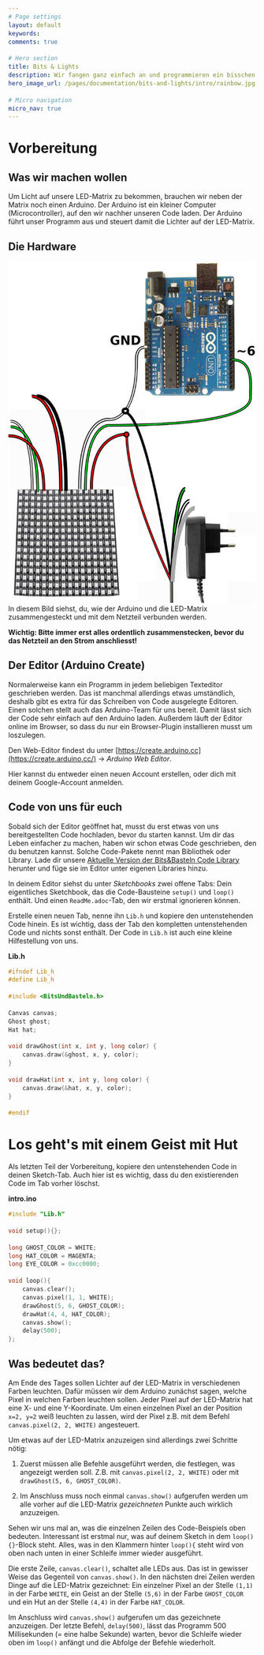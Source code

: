 ```yaml
---
# Page settings
layout: default
keywords:
comments: true

# Hero section
title: Bits & Lights
description: Wir fangen ganz einfach an und programmieren ein bisschen Licht auf eine LED-Matrix. Im Hintergrund haben wir ein bisschen was vorbereitet, sodass du mit ein paar ganz einfachen Zeilen Code deine ersten Bilder und Licht-Animationen auf deiner LED-Matrix siehst.
hero_image_url: /pages/documentation/bits-and-lights/intro/rainbow.jpg

# Micro navigation
micro_nav: true
---
```


# Vorbereitung

## Was wir machen wollen

Um Licht auf unsere LED-Matrix zu bekommen, brauchen wir neben der Matrix noch einen Arduino. Der Arduino ist ein kleiner Computer (Microcontroller), auf den wir nachher unseren Code laden. Der Arduino führt unser Programm aus und steuert damit die Lichter auf der LED-Matrix.

## Die Hardware

<a href="/pages/documentation/bits-and-lights/intro/arduino-led-hardware-setup.jpg" target="_blank"><img src="/pages/documentation/bits-and-lights/intro/arduino-led-hardware-setup.jpg" class="inline" alt="Der Aufbau mit Arduino und LED-Matrix"/></a>In diesem Bild siehst, du, wie der Arduino und die LED-Matrix zusammengesteckt und mit dem Netzteil verbunden werden.

**Wichtig: Bitte immer erst alles ordentlich zusammenstecken, bevor du das Netzteil an den Strom anschliesst!**

## Der Editor (Arduino Create)

Normalerweise kann ein Programm in jedem beliebigen Texteditor geschrieben werden. Das ist manchmal allerdings etwas umständlich, deshalb gibt es extra für das Schreiben von Code ausgelegte Editoren. Einen solchen stellt auch das Arduino-Team für uns bereit. Damit lässt sich der Code sehr einfach auf den Arduino laden. Außerdem läuft der Editor online im Browser, so dass du nur ein Browser-Plugin installieren musst um loszulegen.

Den Web-Editor findest du unter [https://create.arduino.cc](https://create.arduino.cc/) -> *Arduino Web Editor*. 

Hier kannst du entweder einen neuen Account erstellen, oder dich mit deinem Google-Account anmelden.

## Code von uns für euch

Sobald sich der Editor geöffnet hat, musst du erst etwas von uns bereitgestellten Code hochladen, bevor du starten kannst. Um dir das Leben einfacher zu machen, haben wir schon etwas Code geschrieben, den du benutzen kannst. Solche Code-Pakete nennt man Bibliothek oder Library.
Lade dir unsere [Aktuelle Version der Bits&Basteln Code Library](/downloads/BitsUndBasteln.zip) herunter und füge sie im Editor unter eigenen Libraries hinzu.

In deinem Editor siehst du unter *Sketchbooks* zwei offene Tabs: Dein eigentliches Sketchbook, das die Code-Bausteine `setup()` und `loop()` enthält. Und einen `ReadMe.adoc`-Tab, den wir erstmal ignorieren können.

Erstelle einen neuen Tab, nenne ihn `Lib.h` und kopiere den untenstehenden Code hinein. Es ist wichtig, dass der Tab den kompletten untenstehenden Code und nichts sonst enthält. Der Code in `Lib.h` ist auch eine kleine Hilfestellung von uns.

**Lib.h**
```c
#ifndef Lib_h
#define Lib_h

#include <BitsUndBasteln.h>

Canvas canvas;
Ghost ghost;
Hat hat;

void drawGhost(int x, int y, long color) {
    canvas.draw(&ghost, x, y, color);
}

void drawHat(int x, int y, long color) {
    canvas.draw(&hat, x, y, color);
}

#endif
```

# Los geht's mit einem Geist mit Hut

Als letzten Teil der Vorbereitung, kopiere den untenstehenden Code in deinen Sketch-Tab. Auch hier ist es wichtig, dass du den existierenden Code im Tab vorher löschst.

**intro.ino**
```c
#include "Lib.h"

void setup(){};

long GHOST_COLOR = WHITE;
long HAT_COLOR = MAGENTA;
long EYE_COLOR = 0xcc0000;

void loop(){
    canvas.clear();
    canvas.pixel(1, 1, WHITE);
    drawGhost(5, 6, GHOST_COLOR);
    drawHat(4, 4, HAT_COLOR);
    canvas.show();
    delay(500);
};

```

## Was bedeutet das?

Am Ende des Tages sollen Lichter auf der LED-Matrix in verschiedenen Farben leuchten. Dafür müssen wir dem Arduino zunächst sagen, welche Pixel in welchen Farben leuchten sollen. Jeder Pixel auf der LED-Matrix hat eine X- und eine Y-Koordinate. Um einen einzelnen Pixel an der Position `x=2, y=2` weiß leuchten zu lassen, wird der Pixel z.B. mit dem Befehl `canvas.pixel(2, 2, WHITE)` angesteuert.

Um etwas auf der LED-Matrix anzuzeigen sind allerdings zwei Schritte nötig:

1) Zuerst müssen alle Befehle ausgeführt werden, die festlegen, was angezeigt werden soll. Z.B. mit `canvas.pixel(2, 2, WHITE)` oder mit `drawGhost(5, 6, GHOST_COLOR)`.

2) Im Anschluss muss noch einmal `canvas.show()` aufgerufen werden um alle vorher auf die LED-Matrix *gezeichneten* Punkte auch wirklich anzuzeigen.

Sehen wir uns mal an, was die einzelnen Zeilen des Code-Beispiels oben bedeuten. Interessant ist erstmal nur, was auf deinem Sketch in dem `loop(){}`-Block steht. Alles, was in den Klammern hinter `loop(){` steht wird von oben nach unten in einer Schleife immer wieder ausgeführt.

Die erste Zeile, `canvas.clear()`, schaltet alle LEDs aus. Das ist in gewisser Weise das Gegenteil von `canvas.show()`. In den nächsten drei Zeilen werden Dinge auf die LED-Matrix gezeichnet: Ein einzelner Pixel an der Stelle `(1,1)` in der Farbe `WHITE`, ein Geist an der Stelle `(5,6)` in der Farbe `GHOST_COLOR` und ein Hut an der Stelle `(4,4)` in der Farbe `HAT_COLOR`.

Im Anschluss wird `canvas.show()` aufgerufen um das gezeichnete anzuzeigen. Der letzte Befehl, `delay(500)`, lässt das Programm 500 Millisekunden (= eine halbe Sekunde) warten, bevor die Schleife wieder oben im `loop()` anfängt und die Abfolge der Befehle wiederholt.
